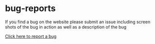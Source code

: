 # bug-reports
If you find a bug on the website please submit an issue including screen shots of the bug in action as well as a description of the bug


[Click here to report a bug](https://github.com/Team-Tacobyte/bug-reports/issues/new)
